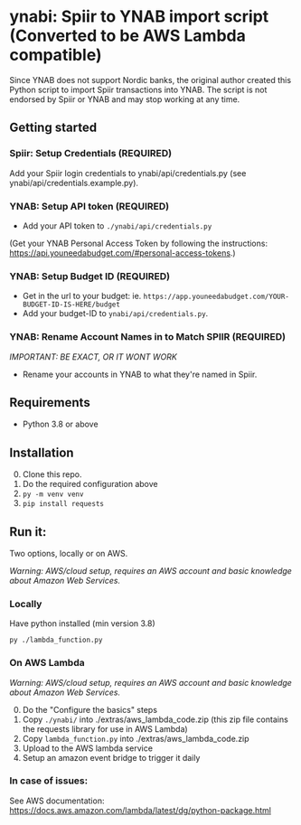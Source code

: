 # ynabi: Spiir to YNAB import script (Converted to be AWS Lambda compatible)

Since YNAB does not support Nordic banks, the original author created this Python script
to import Spiir transactions into YNAB. The script is not endorsed by Spiir
or YNAB and may stop working at any time.

## Getting started

### Spiir: Setup Credentials (REQUIRED)

Add your Spiir login credentials to ynabi/api/credentials.py
(see ynabi/api/credentials.example.py).

### YNAB: Setup API token (REQUIRED)

- Add your API token to `./ynabi/api/credentials.py`

(Get your YNAB Personal Access Token by following the instructions:
https://api.youneedabudget.com/#personal-access-tokens.)

### YNAB: Setup Budget ID (REQUIRED)

- Get in the url to your budget: ie. `https://app.youneedabudget.com/YOUR-BUDGET-ID-IS-HERE/budget`
- Add your budget-ID to `ynabi/api/credentials.py`.

### YNAB: Rename Account Names in to Match SPIIR (REQUIRED)

*IMPORTANT: BE EXACT, OR IT WONT WORK*

- Rename your accounts in YNAB to what they're named in Spiir.

## Requirements

- Python 3.8 or above

## Installation

0. Clone this repo.
1. Do the required configuration above
2. `py -m venv venv`
3. `pip install requests`

## Run it:

Two options, locally or on AWS.

*Warning: AWS/cloud setup, requires an AWS account and basic knowledge about Amazon Web Services.* 


### Locally

Have python installed (min version 3.8)

`py ./lambda_function.py`


### On AWS Lambda

*Warning: AWS/cloud setup, requires an AWS account and basic knowledge about Amazon Web Services.* 

0. Do the "Configure the basics" steps
1. Copy `./ynabi/` into ./extras/aws_lambda_code.zip (this zip file contains the requests library for use in AWS Lambda)
2. Copy `lambda_function.py` into ./extras/aws_lambda_code.zip
3. Upload to the AWS lambda service 
4. Setup an amazon event bridge to trigger it daily

### In case of issues:

See AWS documentation: https://docs.aws.amazon.com/lambda/latest/dg/python-package.html

